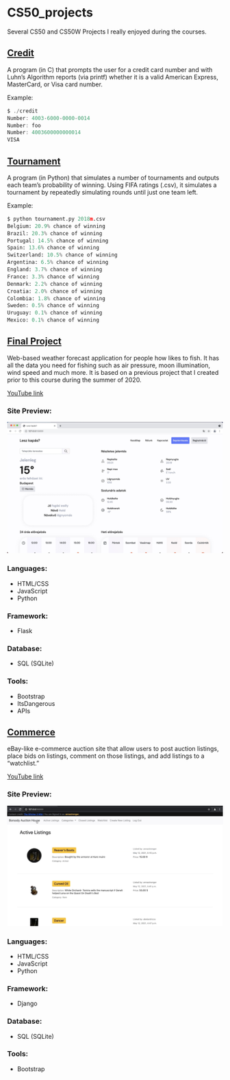 # CS50_projects
Several CS50 and CS50W Projects I really enjoyed during the courses.

## [Credit](https://github.com/belamotive/CS50_projects/tree/credit)
A program (in C) that prompts the user for a credit card number and with Luhn’s Algorithm reports (via printf) whether it is a valid American Express, MasterCard, or Visa card number.

Example:
``` C
$ ./credit
Number: 4003-6000-0000-0014
Number: foo
Number: 4003600000000014
VISA
```

## [Tournament](https://github.com/belamotive/CS50_projects/tree/Tournament)
A program (in Python) that simulates a number of tournaments and outputs each team’s probability of winning. Using FIFA ratings (.csv), it simulates a tournament by repeatedly simulating rounds until just one team left.

Example:
``` Python
$ python tournament.py 2018m.csv
Belgium: 20.9% chance of winning
Brazil: 20.3% chance of winning
Portugal: 14.5% chance of winning
Spain: 13.6% chance of winning
Switzerland: 10.5% chance of winning
Argentina: 6.5% chance of winning
England: 3.7% chance of winning
France: 3.3% chance of winning
Denmark: 2.2% chance of winning
Croatia: 2.0% chance of winning
Colombia: 1.8% chance of winning
Sweden: 0.5% chance of winning
Uruguay: 0.1% chance of winning
Mexico: 0.1% chance of winning
```

## [Final Project](https://github.com/belamotive/CS50_projects/tree/final_project)
Web-based weather forecast application for people how likes to fish. It has all the data you need for fishing such as air pressure, moon illumination, wind speed and much more. It is based on a previous project that I created prior to this course during the summer of 2020.

[YouTube link](https://youtu.be/pf6ii4UWSbs)

### Site Preview:
![site preview](https://github.com/belamotive/CS50_projects/blob/ab3d296efd1fa953aa3101825f6b32091b8400b2/Screenshot%202021-05-20%20at%2012.22.33.jpg)

### Languages:
- HTML/CSS
- JavaScript
- Python

### Framework:
- Flask

### Database:
- SQL (SQLite)

### Tools:
- Bootstrap
- ItsDangerous
- APIs

## [Commerce](https://github.com/belamotive/CS50_projects/tree/commerce)
eBay-like e-commerce auction site that allow users to post auction listings, place bids on listings, comment on those listings, and add listings to a “watchlist.”

[YouTube link](https://youtu.be/3ei7EcvsyVs)

### Site Preview:
![site preview](https://github.com/belamotive/CS50_projects/blob/c6a1e5516894537005b0fc8a8a7c983ad528cbb9/Screenshot%202021-05-20%20at%2012.04.24.jpg)

### Languages:
- HTML/CSS
- JavaScript
- Python

### Framework:
- Django

### Database:
- SQL (SQLite)

### Tools:
- Bootstrap
